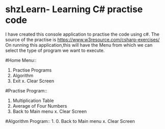 # shzLearn- Learning C# practise code

I have created this console application to practise the code using c#. The source of the practise is https://www.w3resource.com/csharp-exercises/
On running this application,this will have the Menu from which we can select the type of program we want to execute. 

#Home Menu::
1. Practise Programs
2. Algorithm
0. Exit
x. Clear Screen

#Practise Program:: 
1. Multiplication Table
2. Average of Four Numbers
0. Back to Main menu
x. Clear Screen

#Algorithm Program:: 
1. 
0. Back to Main menu
x. Clear Screen
